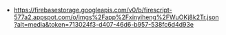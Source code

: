 - https://firebasestorage.googleapis.com/v0/b/firescript-577a2.appspot.com/o/imgs%2Fapp%2Fxinyiheng%2FWuOKj8k2Tr.json?alt=media&token=713024f3-d407-46d6-b957-538fc6d4d93e
